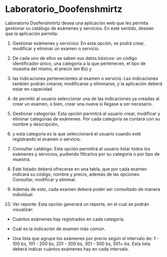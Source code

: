 # Laboratorio_Doofenshmirtz

Laboratorio Doofenshmirtz desea una aplicación web que les permita gestionar su catálogo de exámenes y servicios. En este sentido, desean que la aplicación permita:

1) Gestionar exámenes y servicios: En esta opción, se podrá crear, modificar y eliminar un examen o servicio.
2) De cada uno de ellos se saben sus datos básicos: un código identificador único, una categoría a la que pertenecen, el tipo de muestra del mismo, el precio (en Bs) y
3) las indicaciones pertenecientes al examen o servicio. Las indicaciones también podrán crearse, modificarse y eliminarse, y la aplicación deberá estar en capacidad
4) de permitir al usuario seleccionar una de las indicaciones ya creadas al crear un examen, o bien, crear una nueva si llegase a ser necesario.

5) Gestionar categorías: Esta opción permitirá al usuario crear, modificar y eliminar categorías de exámenes. Por cada categoría se contará con su nombre y descripción,
6) y esta categoría es la que seleccionará el usuario cuando esté registrando el examen o servicio.

7) Consultar catálogo: Esta opción permitirá al usuario listar todos los exámenes y servicios, pudiendo filtrarlos por su categoría o por tipo de muestra.
8) Este listado deberá ofrecerse en una tabla, que por cada examen indicará su código, nombre y precio, además de las opciones: Consultar, modificar y eliminar.
9) Además de esto, cada examen deberá poder ser consultado de manera individual.

10) Ver reporte: Esta opción generará un reporte, en el cual se podrán visualizar:

- Cuántos exámenes hay registrados en cada categoría.

- Cuál es la indicación de examen más común.

- Una lista que agrupe los exámenes por precio según el intervalo de: 1 - 100 bs, 101 - 200 bs, 201 - 300 bs, 301 - 500 bs, 501+ bs. Esta lista deberá indicar cuántos exámenes hay en cada intervalo.
